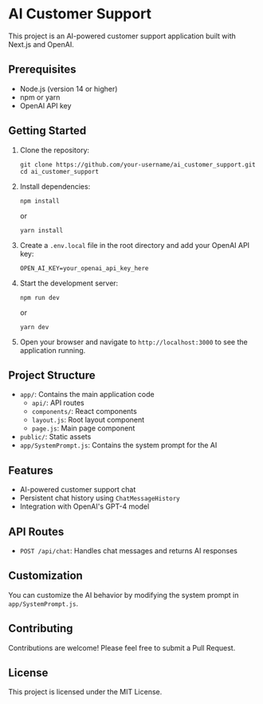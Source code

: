 # AI Customer Support

This project is an AI-powered customer support application built with Next.js and OpenAI.

## Prerequisites

- Node.js (version 14 or higher)
- npm or yarn
- OpenAI API key

## Getting Started

1. Clone the repository:
   ```
   git clone https://github.com/your-username/ai_customer_support.git
   cd ai_customer_support
   ```

2. Install dependencies:
   ```
   npm install
   ```
   or
   ```
   yarn install
   ```

3. Create a `.env.local` file in the root directory and add your OpenAI API key:
   ```
   OPEN_AI_KEY=your_openai_api_key_here
   ```

4. Start the development server:
   ```
   npm run dev
   ```
   or
   ```
   yarn dev
   ```

5. Open your browser and navigate to `http://localhost:3000` to see the application running.

## Project Structure

- `app/`: Contains the main application code
  - `api/`: API routes
  - `components/`: React components
  - `layout.js`: Root layout component
  - `page.js`: Main page component
- `public/`: Static assets
- `app/SystemPrompt.js`: Contains the system prompt for the AI

## Features

- AI-powered customer support chat
- Persistent chat history using `ChatMessageHistory`
- Integration with OpenAI's GPT-4 model

## API Routes

- `POST /api/chat`: Handles chat messages and returns AI responses

## Customization

You can customize the AI behavior by modifying the system prompt in `app/SystemPrompt.js`.

## Contributing

Contributions are welcome! Please feel free to submit a Pull Request.

## License

This project is licensed under the MIT License.
